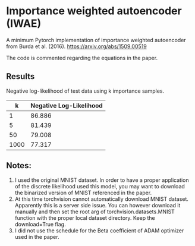 # Importance weighted autoencoder (IWAE)

A minimum Pytorch implementation of importance weighted autoencoder from Burda et al. (2016).
https://arxiv.org/abs/1509.00519

The code is commented regarding the equations in the paper. 

## Results

Negative log-likelihood of test data using k importance samples. 

 k  | Negative Log-Likelihood 
----| -----------------------
1   | 86.886
5   | 81.439
50  | 79.008
1000| 77.317

## Notes: 
1. I used the original MNIST dataset. In order to have a proper application of the discrete likelihood used this model, you may want to download the binarized version of MNIST referenced in the paper.
2. At this time torchvision cannot automatically download MNIST dataset. Apparently this is a server side issue. You can however download it manually and then set the root arg of torchvision.datasets.MNIST function with the proper local dataset directory. Keep the download=True flag.
3. I did not use the schedule for the Beta coefficient of ADAM optimizer used in the paper.  


